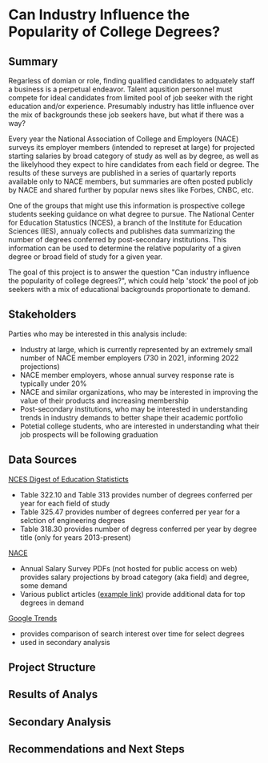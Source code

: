 # Can Industry Influence the Popularity of College Degrees?

## Summary

Regarless of domian or role, finding qualified candidates to adquately staff a business is a perpetual endeavor. Talent aqusition personnel must compete for ideal candidates from limited pool of job seeker with the right education and/or experience. Presumably industry has little influence over the mix of backgrounds these job seekers have, but what if there was a way?

Every year the National Association of College and Employers (NACE) surveys its employer members (intended to represet at large) for projected starting salaries by broad category of study as well as by degree, as well as the likelyhood they expect to hire candidates from each field or degree. The results of these surveys are published in a series of quartarly reports available only to NACE members, but summaries are often posted publicly by NACE and shared further by popular news sites like Forbes, CNBC, etc. 

One of the groups that might use this information is prospective college students seeking guidance on what degree to pursue. The National Center for Education Statustics (NCES), a branch of the Institute for Education Sciences (IES), annualy collects and publishes data summarizing the number of degrees conferred by post-secondary institutions. This information can be used to determine the relative popularity of a given degree or broad field of study for a given year.

The goal of this project is to answer the question "Can industry influence the popularity of college degrees?", which could help 'stock' the pool of job seekers with a mix of educational backgrounds proportionate to demand.

## Stakeholders

Parties who may be interested in this analysis include:
* Industry at large, which is currently represented by an extremely small number of NACE member employers (730 in 2021, informing 2022 projections)
* NACE member employers, whose annual survey response rate is typically under 20%
* NACE and similar organizations, who may be interested in improving the value of their products and increasing membership
* Post-secondary institutions, who may be interested in understanding trends in industry demands to better shape their academic portfolio
* Potetial college students, who are interested in understanding what their job prospects will be following graduation

## Data Sources

[NCES Digest of Education Statisticts](https://nces.ed.gov/programs/digest/) 
* Table 322.10 and Table 313 provides number of degrees conferred per year for each field of study
* Table 325.47 provides number of degrees conferred per year for a selction of engineering degrees
* Table 318.30 provides number of degress conferred per year by degree title (only for years 2013-present)

[NACE](https://www.naceweb.org/)
* Annual Salary Survey PDFs (not hosted for public access on web) provides salary projections by broad category (aka field) and degree, some demand
* Various publict articles ([example link](https://www.naceweb.org/job-market/trends-and-predictions/demand-greatest-for-bachelors-grads-business-majors/)) provide additional data for top degrees in demand

[Google Trends](https://trends.google.com/trends/explore?date=all&geo=US&q=%2Fm%2F01tbp,%2Fg%2F1224nm_8,%2Fm%2F02lp1,%2Fm%2F04x_3)
* provides comparison of search interest over time for select degrees
* used in secondary analysis

## Project Structure

## Results of Analys

## Secondary Analysis

## Recommendations and Next Steps
